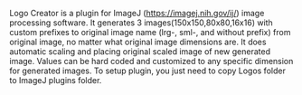 Logo Creator is a plugin for ImageJ (https://imagej.nih.gov/ij/)  image processing software. It generates 3 images(150x150,80x80,16x16) with custom prefixes to original image name (lrg-, sml-, and without prefix) from original image, no matter what original image dimensions are. It does automatic scaling and placing original scaled image of new generated image. Values can be hard coded and customized to any specific dimension for generated images. To setup plugin, you just need to copy Logos folder to ImageJ plugins folder.
